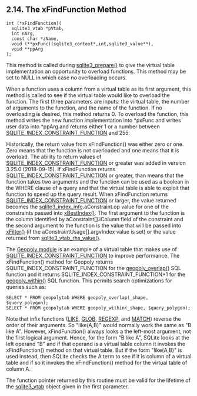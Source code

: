 ## 2\.14\. The xFindFunction Method



```
int (*xFindFunction)(
  sqlite3_vtab *pVtab,
  int nArg,
  const char *zName,
  void (**pxFunc)(sqlite3_context*,int,sqlite3_value**),
  void **ppArg
);

```

This method is called during [sqlite3\_prepare()](c3ref/prepare.html) to give the virtual
table implementation an opportunity to overload functions. 
This method may be set to NULL in which case no overloading occurs.



When a function uses a column from a virtual table as its first 
argument, this method is called to see if the virtual table would 
like to overload the function. The first three parameters are inputs: 
the virtual table, the number of arguments to the function, and the 
name of the function. If no overloading is desired, this method
returns 0\. To overload the function, this method writes the new 
function implementation into \*pxFunc and writes user data into \*ppArg 
and returns either 1 or a number between
[SQLITE\_INDEX\_CONSTRAINT\_FUNCTION](c3ref/c_index_constraint_eq.html) and 255\.



Historically, the return value from xFindFunction() was either zero
or one. Zero means that the function is not overloaded and one means that
it is overload. The ability to return values of 
[SQLITE\_INDEX\_CONSTRAINT\_FUNCTION](c3ref/c_index_constraint_eq.html) or greater was added in
version 3\.25\.0 (2018\-09\-15\). If xFindFunction returns
[SQLITE\_INDEX\_CONSTRAINT\_FUNCTION](c3ref/c_index_constraint_eq.html) or greater, than means that the function
takes two arguments and the function
can be used as a boolean in the WHERE clause of a query and that
the virtual table is able to exploit that function to speed up the query
result. When xFindFunction returns [SQLITE\_INDEX\_CONSTRAINT\_FUNCTION](c3ref/c_index_constraint_eq.html) or 
larger, the value returned becomes the [sqlite3\_index\_info](c3ref/index_info.html).aConstraint.op
value for one of the constraints passed into [xBestIndex()](vtab.html#xbestindex). The first
argument to the function is the column identified by 
aConstraint\[].iColumn field of the constraint and the second argument to the
function is the value that will be passed into [xFilter()](vtab.html#xfilter) (if the
aConstraintUsage\[].argvIndex value is set) or the value returned from
[sqlite3\_vtab\_rhs\_value()](c3ref/vtab_rhs_value.html).



The [Geopoly module](geopoly.html) is an example of a virtual table that makes use
of [SQLITE\_INDEX\_CONSTRAINT\_FUNCTION](c3ref/c_index_constraint_eq.html) to improve performance.
The xFindFunction() method for Geopoly returns
SQLITE\_INDEX\_CONSTRAINT\_FUNCTION for the [geopoly\_overlap()](geopoly.html#goverlap) SQL function
and it returns
SQLITE\_INDEX\_CONSTRAINT\_FUNCTION\+1 for the [geopoly\_within()](geopoly.html#gwithin) SQL function.
This permits search optimizations for queries such as:




```
SELECT * FROM geopolytab WHERE geopoly_overlap(_shape, $query_polygon);
SELECT * FROM geopolytab WHERE geopoly_within(_shape, $query_polygon);

```

Note that infix functions ([LIKE](lang_expr.html#like), [GLOB](lang_expr.html#glob), [REGEXP](lang_expr.html#regexp), and [MATCH](lang_expr.html#match)) reverse 
the order of their arguments. So "like(A,B)" would normally work the same
as "B like A".
However, xFindFunction() always looks a the left\-most argument, not
the first logical argument.
Hence, for the form "B like A", SQLite looks at the
left operand "B" and if that operand is a virtual table column
it invokes the xFindFunction() method on that virtual table.
But if the form "like(A,B)" is used instead, then SQLite checks
the A term to see if it is column of a virtual table and if so
it invokes the xFindFunction() method for the virtual table of
column A. 



The function pointer returned by this routine must be valid for
the lifetime of the [sqlite3\_vtab](c3ref/vtab.html) object given in the first parameter.




